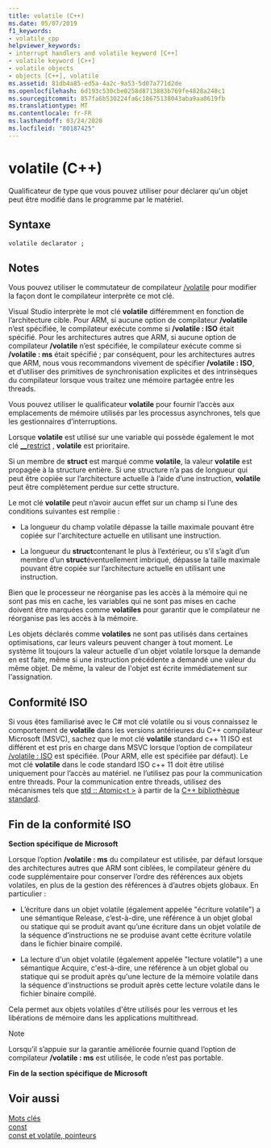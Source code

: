 ```yaml
---
title: volatile (C++)
ms.date: 05/07/2019
f1_keywords:
- volatile_cpp
helpviewer_keywords:
- interrupt handlers and volatile keyword [C++]
- volatile keyword [C++]
- volatile objects
- objects [C++], volatile
ms.assetid: 81db4a85-ed5a-4a2c-9a53-5d07a771d2de
ms.openlocfilehash: 6d193c530cbe0258d8713883b769fe4828a248c1
ms.sourcegitcommit: 857fa6b530224fa6c18675138043aba9aa0619fb
ms.translationtype: MT
ms.contentlocale: fr-FR
ms.lasthandoff: 03/24/2020
ms.locfileid: "80187425"
---
```

# <a name="volatile-c"></a>volatile (C++)

Qualificateur de type que vous pouvez utiliser pour déclarer qu'un objet peut être modifié dans le programme par le matériel.

## <a name="syntax"></a>Syntaxe

```
volatile declarator ;
```

## <a name="remarks"></a>Notes

Vous pouvez utiliser le commutateur de compilateur [/volatile](../build/reference/volatile-volatile-keyword-interpretation.md) pour modifier la façon dont le compilateur interprète ce mot clé.

Visual Studio interprète le mot clé **volatile** différemment en fonction de l’architecture cible. Pour ARM, si aucune option de compilateur **/volatile** n’est spécifiée, le compilateur exécute comme si **/volatile : ISO** était spécifié. Pour les architectures autres que ARM, si aucune option de compilateur **/volatile** n’est spécifiée, le compilateur exécute comme si **/volatile : ms** était spécifié ; par conséquent, pour les architectures autres que ARM, nous vous recommandons vivement de spécifier **/volatile : ISO**, et d’utiliser des primitives de synchronisation explicites et des intrinsèques du compilateur lorsque vous traitez une mémoire partagée entre les threads.

Vous pouvez utiliser le qualificateur **volatile** pour fournir l’accès aux emplacements de mémoire utilisés par les processus asynchrones, tels que les gestionnaires d’interruptions.

Lorsque **volatile** est utilisé sur une variable qui possède également le mot clé [__restrict](../cpp/extension-restrict.md) , **volatile** est prioritaire.

Si un membre de **struct** est marqué comme **volatile**, la valeur **volatile** est propagée à la structure entière. Si une structure n’a pas de longueur qui peut être copiée sur l’architecture actuelle à l’aide d’une instruction, **volatile** peut être complètement perdue sur cette structure.

Le mot clé **volatile** peut n’avoir aucun effet sur un champ si l’une des conditions suivantes est remplie :

- La longueur du champ volatile dépasse la taille maximale pouvant être copiée sur l'architecture actuelle en utilisant une instruction.

- La longueur du **struct**contenant le plus à l’extérieur, ou s’il s’agit d’un membre d’un **struct**éventuellement imbriqué, dépasse la taille maximale pouvant être copiée sur l’architecture actuelle en utilisant une instruction.

Bien que le processeur ne réorganise pas les accès à la mémoire qui ne sont pas mis en cache, les variables qui ne sont pas mises en cache doivent être marquées comme **volatiles** pour garantir que le compilateur ne réorganise pas les accès à la mémoire.

Les objets déclarés comme **volatiles** ne sont pas utilisés dans certaines optimisations, car leurs valeurs peuvent changer à tout moment.  Le système lit toujours la valeur actuelle d'un objet volatile lorsque la demande en est faite, même si une instruction précédente a demandé une valeur du même objet.  De même, la valeur de l'objet est écrite immédiatement sur l'assignation.

## <a name="iso-compliant"></a>Conformité ISO

Si vous êtes familiarisé avec le C# mot clé volatile ou si vous connaissez le comportement de **volatile** dans les versions antérieures du C++ compilateur Microsoft (MSVC), sachez que le mot clé **volatile** standard c++ 11 ISO est différent et est pris en charge dans MSVC lorsque l’option de compilateur [/volatile : ISO](../build/reference/volatile-volatile-keyword-interpretation.md) est spécifiée. (Pour ARM, elle est spécifiée par défaut). Le mot clé **volatile** dans le code standard ISO c++ 11 doit être utilisé uniquement pour l’accès au matériel. ne l’utilisez pas pour la communication entre threads. Pour la communication entre threads, utilisez des mécanismes tels que [std :: Atomic\<t >](../standard-library/atomic.md) à partir de la [ C++ bibliothèque standard](../standard-library/cpp-standard-library-reference.md).

## <a name="end-of-iso-compliant"></a>Fin de la conformité ISO

**Section spécifique de Microsoft**

Lorsque l’option **/volatile : ms** du compilateur est utilisée, par défaut lorsque des architectures autres que ARM sont ciblées, le compilateur génère du code supplémentaire pour conserver l’ordre des références aux objets volatiles, en plus de la gestion des références à d’autres objets globaux. En particulier :

- L’écriture dans un objet volatile (également appelée "écriture volatile") a une sémantique Release, c’est-à-dire, une référence à un objet global ou statique qui se produit avant qu’une écriture dans un objet volatile de la séquence d’instructions ne se produise avant cette écriture volatile dans le fichier binaire compilé.

- La lecture d'un objet volatile (également appelée "lecture volatile") a une sémantique Acquire, c'est-à-dire, une référence à un objet global ou statique qui se produit après qu'une lecture de la mémoire volatile dans la séquence d'instructions se produit après cette lecture volatile dans le fichier binaire compilé.

Cela permet aux objets volatiles d'être utilisés pour les verrous et les libérations de mémoire dans les applications multithread.

> [!NOTE]
>  Lorsqu’il s’appuie sur la garantie améliorée fournie quand l’option de compilateur **/volatile : ms** est utilisée, le code n’est pas portable.

**Fin de la section spécifique de Microsoft**

## <a name="see-also"></a>Voir aussi

[Mots clés](../cpp/keywords-cpp.md)<br/>
[const](../cpp/const-cpp.md)<br/>
[const et volatile, pointeurs](../cpp/const-and-volatile-pointers.md)
